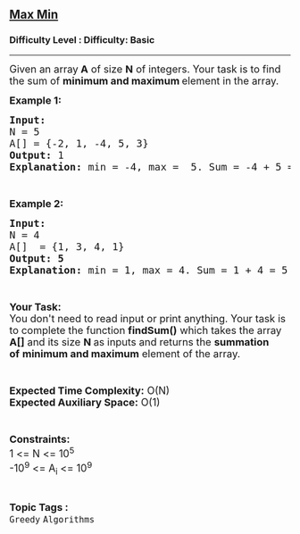 <h2><a href="https://www.geeksforgeeks.org/problems/max-min/1?page=1&category=Greedy&sortBy=submissions">Max Min</a></h2><h3>Difficulty Level : Difficulty: Basic</h3><hr><div class="problems_problem_content__Xm_eO"><p><span style="font-size:18px">Given an array<strong> A</strong> of size <strong>N</strong> of integers. Your task is to find the sum of&nbsp;<strong>minimum and maximum </strong>element&nbsp;in the&nbsp;array.</span></p>

<p><span style="font-size:18px"><strong>Example 1:</strong></span></p>

<pre><span style="font-size:18px"><strong>Input:</strong>
N = 5
A[] = {</span><span style="font-size:18px">-2, 1, -4, 5, 3}
<strong>Output: </strong>1
<strong>Explanation:</strong> min = -4, max =  5. Sum = -4 + 5 = 1</span></pre>

<p>&nbsp;</p>

<p><span style="font-size:18px"><strong>Example 2:</strong></span></p>

<pre><span style="font-size:18px"><strong>Input:</strong>
N = 4
A[]  = {</span><span style="font-size:18px">1, 3, 4, 1}
<strong>Output: 5
Explanation:</strong> min = 1, max = 4. Sum = 1 + 4 = 5
</span></pre>

<p>&nbsp;</p>

<p><span style="font-size:18px"><strong>Your Task:&nbsp;&nbsp;</strong><br>
You don't need to read input or print anything. Your task is to complete the function <strong>findSum()</strong>&nbsp;which takes the array <strong>A[]</strong> and its size <strong>N</strong><strong> </strong>as inputs and returns the <strong>summation of</strong>&nbsp;<strong>minimum and maximum</strong> element of the&nbsp;array.</span></p>

<p>&nbsp;</p>

<p><span style="font-size:18px"><strong>Expected Time Complexity:</strong> O(N)<br>
<strong>Expected Auxiliary Space:</strong> O(1)</span></p>

<p>&nbsp;</p>

<p><span style="font-size:18px"><strong>Constraints:</strong><br>
1 &lt;= N &lt;= 10<sup>5</sup><br>
-10<sup>9</sup> &lt;= A<sub>i</sub> &lt;= 10<sup>9</sup></span></p>
</div><br><p><span style=font-size:18px><strong>Topic Tags : </strong><br><code>Greedy</code>&nbsp;<code>Algorithms</code>&nbsp;